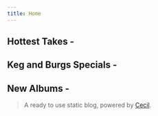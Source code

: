 ```yaml
---
title: Home
---
```


## Hottest Takes -


## Keg and Burgs Specials -


## New Albums -


> A ready to use static blog, powered by [Cecil](https://cecil.app).
